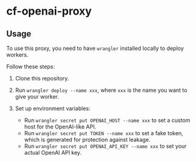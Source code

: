 # cf-openai-proxy

## Usage

To use this proxy, you need to have `wrangler` installed locally to deploy workers.

Follow these steps:

1. Clone this repository.

2. Run `wrangler deploy --name xxx`, where `xxx` is the name you want to give your worker.

3. Set up environment variables:
   - Run `wrangler secret put OPENAI_HOST --name xxx` to set a custom host for the OpenAI-like API.
   - Run `wrangler secret put TOKEN --name xxx` to set a fake token, which is generated for protection against leakage.
   - Run `wrangler secret put OPENAI_API_KEY --name xxx` to set your actual OpenAI API key.
